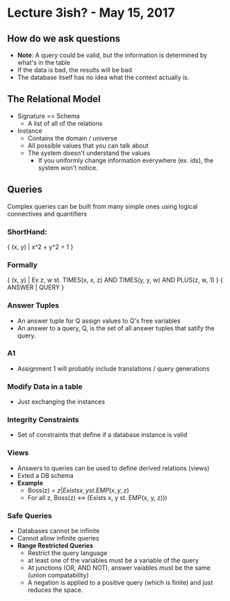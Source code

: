 # Lecture 3ish? - May 15, 2017

## How do we ask questions
- **Note**: A query could be valid, but the information is determined by what's in the table
- If the data is bad, the results will be bad
- The database itself has no idea what the context actually is.

## The Relational Model
- Signature == Schema
  - A list of all of the relations
- Instance
  - Contains the domain / universe
  - All possible values that you can talk about
  - The system doesn't understand the values
    - If you uniformly change information everywhere (ex. ids), the system won't notice.

## Queries
Complex queries can be built from many simple ones using logical connectives and quantifiers

### ShortHand:
{ (x, y) | x^2 + y^2 = 1 }

### Formally
{ (x, y) | Ex z, w st. TIMES(x, x, z) AND TIMES(y, y, w) AND PLUS(z, w, 1) }
{ ANSWER | QUERY }

### Answer Tuples
- An answer tuple for Q assign values to Q's free variables
- An answer to a query, Q, is the set of all answer tuples that satify the query.

### A1
- Assignment 1 will probably include translations / query generations

### Modify Data in a table
- Just exchanging the instances

### Integrity Constraints
- Set of constraints that define if a database instance is valid

### Views
- Answers to queries can be used to define derived relations (views)
- Exted a DB schema
- **Example**
  - Boss(z) = ${z | Exists x, y st. EMP(x, y, z) }$
  - For all z, Boss(z) <-> (Exists x, y st. EMP(x, y, z)))

### Safe Queries
- Databases cannot be infinite
- Cannot allow infinite queries
- **Range Restricted Queries**
  - Restrict the query language
  - at least one of the variables must be a variable of the query
  - At junctions (OR, AND NOT), answer vaiables must be the same (union compatability)
  - A negation is applied to a positive query (which is finite) and just reduces the space.
